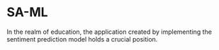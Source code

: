 # SA-ML
In the realm of education, the application created by implementing the sentiment prediction model holds a crucial position. 
